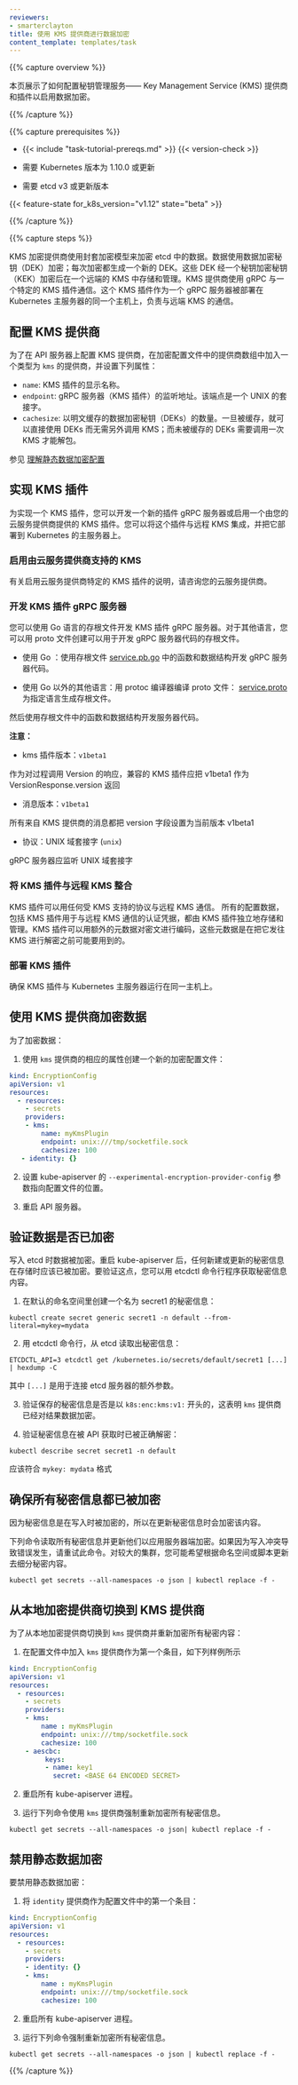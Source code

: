 ```yaml
---
reviewers:
- smarterclayton
title: 使用 KMS 提供商进行数据加密
content_template: templates/task
---
```

<!-- ---
reviewers:
- smarterclayton
title: Using a KMS provider for data encryption
content_template: templates/task
--- -->
{{% capture overview %}}
<!-- This page shows how to configure a Key Management Service (KMS) provider and plugin to enable secret data encryption. -->

本页展示了如何配置秘钥管理服务—— Key Management Service (KMS) 提供商和插件以启用数据加密。

{{% /capture %}}

{{% capture prerequisites %}}

* {{< include "task-tutorial-prereqs.md" >}} {{< version-check >}}

<!-- * Kubernetes version 1.10.0 or later is required -->

* 需要 Kubernetes 版本为 1.10.0 或更新

<!-- * etcd v3 or later is required -->

* 需要 etcd v3 或更新版本

{{< feature-state for_k8s_version="v1.12" state="beta" >}}

{{% /capture %}}

{{% capture steps %}}

<!-- The KMS encryption provider uses an envelope encryption scheme to encrypt data in etcd. The data is encrypted using a data encryption key (DEK); a new DEK is generated for each encryption. The DEKs are encrypted with a key encryption key (KEK) that is stored and managed in a remote KMS. The KMS provider uses gRPC to communicate with a specific KMS 
plugin. The KMS plugin, which is implemented as a gRPC server and deployed on the same host(s) as the Kubernetes master(s), is responsible for all communication with the remote KMS. -->

KMS 加密提供商使用封套加密模型来加密 etcd 中的数据。数据使用数据加密秘钥（DEK）加密；每次加密都生成一个新的 DEK。这些 DEK 经一个秘钥加密秘钥（KEK）加密后在一个远端的 KMS 中存储和管理。KMS 提供商使用 gRPC 与一个特定的 KMS 插件通信。这个 KMS 插件作为一个 gRPC 服务器被部署在 Kubernetes 主服务器的同一个主机上，负责与远端 KMS 的通信。

<!-- ## Configuring the KMS provider -->

## 配置 KMS 提供商

<!-- To configure a KMS provider on the API server, include a provider of type ```kms``` in the providers array in the encryption configuration file and set the following properties: -->

为了在 API 服务器上配置 KMS 提供商，在加密配置文件中的提供商数组中加入一个类型为 ```kms``` 的提供商，并设置下列属性：

<!--   * `name`: Display name of the KMS plugin.
  * `endpoint`: Listen address of the gRPC server (KMS plugin). The endpoint is a UNIX domain socket.
  * `cachesize`: Number of data encryption keys (DEKs) to be cached in the clear. When cached, DEKs can be used without another call to the KMS; whereas DEKs that are not cached require a call to the KMS to unwrap..  -->

  * `name`: KMS 插件的显示名称。
  * `endpoint`: gRPC 服务器（KMS 插件）的监听地址。该端点是一个 UNIX 的套接字。
  * `cachesize`: 以明文缓存的数据加密秘钥（DEKs）的数量。一旦被缓存，就可以直接使用 DEKs 而无需另外调用 KMS；而未被缓存的 DEKs 需要调用一次 KMS 才能解包。

<!-- See [Understanding the encryption at rest configuration.](/docs/tasks/administer-cluster/encrypt-data) -->

参见 [理解静态数据加密配置](/docs/tasks/administer-cluster/encrypt-data)

<!-- ## Implementing a KMS plugin -->

## 实现 KMS 插件

<!-- To implement a KMS plugin, you can develop a new plugin gRPC server or enable a KMS plugin already provided by your cloud provider. You then integrate the plugin with the remote KMS and deploy it on the Kubernetes master. -->

为实现一个 KMS 插件，您可以开发一个新的插件 gRPC 服务器或启用一个由您的云服务提供商提供的 KMS 插件。您可以将这个插件与远程 KMS 集成，并把它部署到 Kubernetes 的主服务器上。

<!-- ### Enabling the KMS supported by your cloud provider 
Refer to your cloud provider for instructions on enabling the cloud provider-specific KMS plugin. -->

### 启用由云服务提供商支持的 KMS
有关启用云服务提供商特定的 KMS 插件的说明，请咨询您的云服务提供商。

<!-- ### Developing a KMS plugin gRPC server
You can develop a KMS plugin gRPC server using a stub file available for Go. For other languages, you use a proto file to create a stub file that you can use to develop the gRPC server code. -->
### 开发 KMS 插件 gRPC 服务器
您可以使用 Go 语言的存根文件开发 KMS 插件 gRPC 服务器。对于其他语言，您可以用 proto 文件创建可以用于开发 gRPC 服务器代码的存根文件。

<!-- * Using Go: Use the functions and data structures in the stub file: [service.pb.go](https://github.com/kubernetes/kubernetes/blob/master/staging/src/k8s.io/apiserver/pkg/storage/value/encrypt/envelope/v1beta1/service.pb.go) to develop the gRPC server code  -->
* 使用 Go ：使用存根文件 [service.pb.go](https://github.com/kubernetes/kubernetes/blob/master/staging/src/k8s.io/apiserver/pkg/storage/value/encrypt/envelope/v1beta1/service.pb.go) 中的函数和数据结构开发 gRPC 服务器代码。

<!-- * Using languages other than Go: Use the protoc compiler with the proto file: [service.proto](https://github.com/kubernetes/kubernetes/blob/master/staging/src/k8s.io/apiserver/pkg/storage/value/encrypt/envelope/v1beta1/service.proto) to generate a stub file for the specific language -->
* 使用 Go 以外的其他语言：用 protoc 编译器编译 proto 文件： [service.proto](https://github.com/kubernetes/kubernetes/blob/master/staging/src/k8s.io/apiserver/pkg/storage/value/encrypt/envelope/v1beta1/service.proto) 为指定语言生成存根文件。

<!-- Then use the functions and data structures in the stub file to develop the server code. -->
然后使用存根文件中的函数和数据结构开发服务器代码。

<!-- **Notes:** -->

**注意：**

<!-- * kms plugin version: `v1beta1`

In response to procedure call Version, a compatible KMS plugin should return v1beta1 as VersionResponse.version -->

* kms 插件版本：`v1beta1`

作为对过程调用 Version 的响应，兼容的 KMS 插件应把 v1beta1 作为 VersionResponse.version 返回

<!-- * message version: `v1beta1`

All messages from KMS provider have the version field set to current version v1beta1 -->

* 消息版本：`v1beta1`

所有来自 KMS 提供商的消息都把 version 字段设置为当前版本 v1beta1

<!-- * protocol: UNIX domain socket (`unix`)

The gRPC server should listen at UNIX domain socket -->

* 协议：UNIX 域套接字 (`unix`)

gRPC 服务器应监听 UNIX 域套接字

<!-- ### Integrating a KMS plugin with the remote KMS
The KMS plugin can communicate with the remote KMS using any protocol supported by the KMS.
All configuration data, including authentication credentials the KMS plugin uses to communicate with the remote KMS, 
are stored and managed by the KMS plugin independently. The KMS plugin can encode the ciphertext with additional metadata that may be required before sending it to the KMS for decryption. -->

### 将 KMS 插件与远程 KMS 整合
KMS 插件可以用任何受 KMS 支持的协议与远程 KMS 通信。
所有的配置数据，包括 KMS 插件用于与远程 KMS 通信的认证凭据，都由 KMS 插件独立地存储和管理。KMS 插件可以用额外的元数据对密文进行编码，这些元数据是在把它发往 KMS 进行解密之前可能要用到的。

<!-- ### Deploying the KMS plugin 
Ensure that the KMS plugin runs on the same host(s) as the Kubernetes master(s). -->

### 部署 KMS 插件
确保 KMS 插件与 Kubernetes 主服务器运行在同一主机上。

<!-- ## Encrypting your data with the KMS provider -->

## 使用 KMS 提供商加密数据

<!-- To encrypt the data: -->
为了加密数据：

<!-- 1. Create a new encryption configuration file using the appropriate properties for the `kms` provider: -->
1. 使用 `kms` 提供商的相应的属性创建一个新的加密配置文件：

```yaml
kind: EncryptionConfig
apiVersion: v1
resources:
  - resources:
    - secrets
    providers:
    - kms:
        name: myKmsPlugin
        endpoint: unix:///tmp/socketfile.sock
        cachesize: 100
   - identity: {}
```

<!-- 2. Set the `--experimental-encryption-provider-config` flag on the kube-apiserver to point to the location of the configuration file. -->
2. 设置 kube-apiserver 的 `--experimental-encryption-provider-config` 参数指向配置文件的位置。
<!-- 3. Restart your API server. -->
3. 重启 API 服务器。

<!-- ## Verifying that the data is encrypted -->
## 验证数据是否已加密
<!-- Data is encrypted when written to etcd. After restarting your kube-apiserver, any newly created or updated secret should be encrypted when stored. To verify, you can use the etcdctl command line program to retrieve the contents of your secret. -->
写入 etcd 时数据被加密。重启 kube-apiserver 后，任何新建或更新的秘密信息在存储时应该已被加密。要验证这点，您可以用 etcdctl 命令行程序获取秘密信息内容。 

<!-- 1. Create a new secret called secret1 in the default namespace: -->
1. 在默认的命名空间里创建一个名为 secret1 的秘密信息：
```
kubectl create secret generic secret1 -n default --from-literal=mykey=mydata
```
<!-- 2. Using the etcdctl command line, read that secret out of etcd: -->
2. 用 etcdctl 命令行，从 etcd 读取出秘密信息：
```
ETCDCTL_API=3 etcdctl get /kubernetes.io/secrets/default/secret1 [...] | hexdump -C
```
 <!-- where `[...]` must be the additional arguments for connecting to the etcd server. -->
  其中 `[...]` 是用于连接 etcd 服务器的额外参数。

<!-- 3. Verify the stored secret is prefixed with `k8s:enc:kms:v1:`, which indicates that the `kms` provider has encrypted the resulting data. -->
3. 验证保存的秘密信息是否是以 `k8s:enc:kms:v1:` 开头的，这表明 `kms` 提供商已经对结果数据加密。

<!-- 4. Verify that the secret is correctly decrypted when retrieved via the API: -->
4. 验证秘密信息在被 API 获取时已被正确解密：
```
kubectl describe secret secret1 -n default
```
<!-- should match `mykey: mydata` -->
应该符合 `mykey: mydata` 格式

<!-- ## Ensuring all secrets are encrypted
Because secrets are encrypted on write, performing an update on a secret encrypts that content. -->
## 确保所有秘密信息都已被加密
因为秘密信息是在写入时被加密的，所以在更新秘密信息时会加密该内容。

<!-- The following command reads all secrets and then updates them to apply server side encryption. If an error occurs due to a conflicting write, retry the command. For larger clusters, you may wish to subdivide the secrets by namespace or script an update. -->

下列命令读取所有秘密信息并更新他们以应用服务器端加密。如果因为写入冲突导致错误发生，请重试此命令。对较大的集群，您可能希望根据命名空间或脚本更新去细分秘密内容。

```
kubectl get secrets --all-namespaces -o json | kubectl replace -f -
```

<!-- ## Switching from a local encryption provider to the KMS provider
To switch from a local encryption provider to the `kms` provider and re-encrypt all of the secrets: -->
## 从本地加密提供商切换到 KMS 提供商
为了从本地加密提供商切换到 `kms` 提供商并重新加密所有秘密内容：

<!-- 1. Add the `kms` provider as the first entry in the configuration file as shown in the following example. -->
1. 在配置文件中加入 `kms` 提供商作为第一个条目，如下列样例所示

```yaml
kind: EncryptionConfig
apiVersion: v1
resources:
  - resources:
    - secrets
    providers:
    - kms:
        name : myKmsPlugin
        endpoint: unix:///tmp/socketfile.sock
        cachesize: 100
    - aescbc:
         keys:
         - name: key1
           secret: <BASE 64 ENCODED SECRET>
```

<!-- 2. Restart all kube-apiserver processes. -->
2. 重启所有 kube-apiserver 进程。

<!-- 3. Run the following command to force all secrets to be re-encrypted using the `kms` provider. -->
3. 运行下列命令使用 `kms` 提供商强制重新加密所有秘密信息。

```
kubectl get secrets --all-namespaces -o json| kubectl replace -f -
```

<!-- ## Disabling encryption at rest
To disable encryption at rest: -->
## 禁用静态数据加密
要禁用静态数据加密：

<!-- 1. Place the `identity` provider as the first entry in the configuration file:  -->
1. 将 `identity` 提供商作为配置文件中的第一个条目：

```yaml
kind: EncryptionConfig
apiVersion: v1
resources:
  - resources:
    - secrets
    providers:
    - identity: {}
    - kms:
        name : myKmsPlugin
        endpoint: unix:///tmp/socketfile.sock
        cachesize: 100
```
<!-- 2.  Restart all kube-apiserver processes.  -->
2. 重启所有 kube-apiserver 进程。
<!-- 3. Run the following command to force all secrets to be decrypted. -->
3. 运行下列命令强制重新加密所有秘密信息。
```
kubectl get secrets --all-namespaces -o json | kubectl replace -f -
```
{{% /capture %}}


